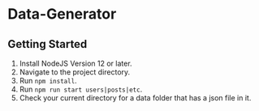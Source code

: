 # Data-Generator

## Getting Started

1. Install NodeJS Version 12 or later.
2. Navigate to the project directory.
3. Run `npm install`.
4. Run `npm run start users|posts|etc`.
5. Check your current directory for a data folder that has a json file in it.
